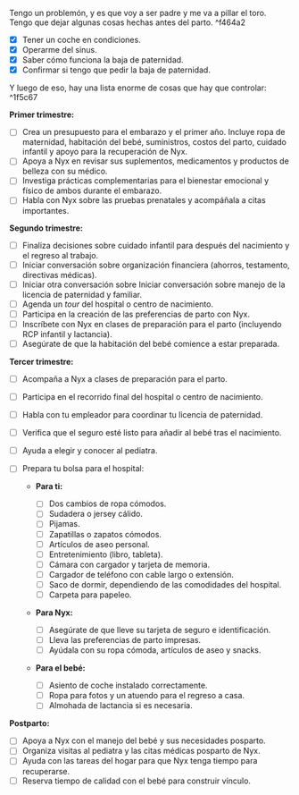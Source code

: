 Tengo un problemón, y es que voy a ser padre y me va a pillar el toro. Tengo que dejar algunas cosas hechas antes del parto. ^f464a2

- [x] Tener un coche en condiciones.  
- [x] Operarme del sinus.  
- [x] Saber cómo funciona la baja de paternidad.  
- [x] Confirmar si tengo que pedir la baja de paternidad.

Y luego de eso, hay una lista enorme de cosas que hay que controlar: ^1f5c67

**Primer trimestre:**  

- [ ] Crea un presupuesto para el embarazo y el primer año. Incluye ropa de maternidad, habitación del bebé, suministros, costos del parto, cuidado infantil y apoyo para la recuperación de Nyx.  
- [ ] Apoya a Nyx en revisar sus suplementos, medicamentos y productos de belleza con su médico.  
- [ ] Investiga prácticas complementarias para el bienestar emocional y físico de ambos durante el embarazo.  
- [ ] Habla con Nyx sobre las pruebas prenatales y acompáñala a citas importantes.  

**Segundo trimestre:**  

- [ ] Finaliza decisiones sobre cuidado infantil para después del nacimiento y el regreso al trabajo.
- [ ] Iniciar conversación sobre organización financiera (ahorros, testamento, directivas médicas).  
- [ ] Iniciar otra conversación sobre  Iniciar conversación sobre manejo de la licencia de paternidad y familiar.
- [ ] Agenda un _tour_ del hospital o centro de nacimiento.  
- [ ] Participa en la creación de las preferencias de parto con Nyx.  
- [ ] Inscríbete con Nyx en clases de preparación para el parto (incluyendo RCP infantil y lactancia).  
- [ ] Asegúrate de que la habitación del bebé comience a estar preparada.  

**Tercer trimestre:**  

- [ ] Acompaña a Nyx a clases de preparación para el parto.  
- [ ] Participa en el recorrido final del hospital o centro de nacimiento.  
- [ ] Habla con tu empleador para coordinar tu licencia de paternidad.  
- [ ] Verifica que el seguro esté listo para añadir al bebé tras el nacimiento.  
- [ ] Ayuda a elegir y conocer al pediatra.  
- [ ] Prepara tu bolsa para el hospital:  

  - **Para ti:**  

    - [ ] Dos cambios de ropa cómodos.  
    - [ ] Sudadera o jersey cálido.  
    - [ ] Pijamas.  
    - [ ] Zapatillas o zapatos cómodos.  
    - [ ] Artículos de aseo personal.  
    - [ ] Entretenimiento (libro, tableta).  
    - [ ] Cámara con cargador y tarjeta de memoria.  
    - [ ] Cargador de teléfono con cable largo o extensión.  
    - [ ] Saco de dormir, dependiendo de las comodidades del hospital.  
    - [ ] Carpeta para papeleo.  

  - **Para Nyx:**  

    - [ ] Asegúrate de que lleve su tarjeta de seguro e identificación.  
    - [ ] Lleva las preferencias de parto impresas.  
    - [ ] Ayúdala con su ropa cómoda, artículos de aseo y snacks.  

  - **Para el bebé:**  

    - [ ] Asiento de coche instalado correctamente.  
    - [ ] Ropa para fotos y un atuendo para el regreso a casa.  
    - [ ] Almohada de lactancia si es necesaria.  

**Postparto:**  

- [ ] Apoya a Nyx con el manejo del bebé y sus necesidades posparto.  
- [ ] Organiza visitas al pediatra y las citas médicas posparto de Nyx.  
- [ ] Ayuda con las tareas del hogar para que Nyx tenga tiempo para recuperarse.  
- [ ] Reserva tiempo de calidad con el bebé para construir vínculo.  